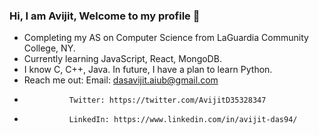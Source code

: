 ### Hi, I am Avijit, Welcome to my profile 👋
- Completing my AS on Computer Science from LaGuardia Community College, NY.
- Currently learning JavaScript, React, MongoDB.
- I know C, C++, Java. In future, I have a plan to learn Python.
- Reach me out: Email: dasavijit.aiub@gmail.com
-               Twitter: https://twitter.com/AvijitD35328347
-               LinkedIn: https://www.linkedin.com/in/avijit-das94/
<!--
**Avijit7102/Avijit7102** is a ✨ _special_ ✨ repository because its `README.md` (this file) appears on your GitHub profile.

Here are some ideas to get you started:

- 🔭 I’m currently working on ...
- 🌱 I’m currently learning ...
- 👯 I’m looking to collaborate on ...
- 🤔 I’m looking for help with ...
- 💬 Ask me about ...
- 📫 How to reach me: ...
- 😄 Pronouns: ...
- ⚡ Fun fact: ...
-->
